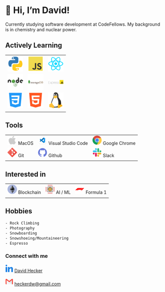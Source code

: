 #  👋   Hi, I’m David!

Currently studying software development at CodeFellows. 
My background is in chemistry and nuclear power.

##  Actively Learning

|  |  |  |
| ----------- | ----------- | ----------- |
<img src="img/python.png" width=50/> | <img src="img/js.png" width=50/> | <img src="img/react.png" width=50/> | 
| <img src="img/node.png" width=50/> | <img src="img/mongo.png" width=50/> | <img src="img/ExpressJS-logo.png" width=50/> |
| <img src="img/css.png" width=50/> | <img src="img/html.png" width=50/> | <img src="img/linux.png" width=50/> |
|  |  |  |

## Tools
| | | |
| ----------- | ----------- | ----------- |
| <img src="img/apple.png" width=30/> MacOS | <img src="img/vscode.png" width=30/> Visual Studio Code | <img src="img/chrome.png" width=30/> Google Chrome |
| <img src="img/git.png" width=30/> Git | <img src="img/github.png" width=30/> Github | <img src="img/slack.png" width=30/> Slack |
| | | |

## Interested in

| | | |
| ----------- | ----------- | ----------- |
| <img src="img/eth2.png" width=30/> Blockchain | <img src="img/ai.png" width=30/> AI / ML | <img src="img/f1.png" width=30/> Formula 1 |
| | | |

## Hobbies

    - Rock Climbing
    - Photography
    - Snowboarding
    - Snowshoeing/Mountaineering
    - Espresso

### Connect with me

   <img src="img/linkedin.png" width=25/> [David Hecker](https://www.linkedin.com/in/david-hecker/)

  <img src="img/gmail.png" width=25/> heckerdw@gmail.com


<!---
heckerdavid/heckerdavid is a ✨ special ✨ repository because its `README.md` (this file) appears on your GitHub profile.
You can click the Preview link to take a look at your changes.
--->
